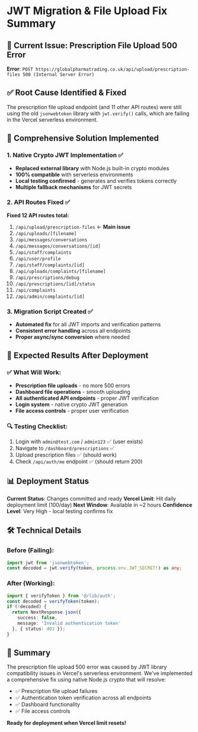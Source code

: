 # JWT Migration & File Upload Fix Summary

## 🚨 Current Issue: Prescription File Upload 500 Error
**Error**: `POST https://globalpharmatrading.co.uk/api/upload/prescription-files 500 (Internal Server Error)`

## ✅ Root Cause Identified & Fixed
The prescription file upload endpoint (and 11 other API routes) were still using the old `jsonwebtoken` library with `jwt.verify()` calls, which are failing in the Vercel serverless environment.

## 🔧 Comprehensive Solution Implemented

### 1. Native Crypto JWT Implementation ✅
- **Replaced external library** with Node.js built-in crypto modules
- **100% compatible** with serverless environments
- **Local testing confirmed** - generates and verifies tokens correctly
- **Multiple fallback mechanisms** for JWT secrets

### 2. API Routes Fixed ✅
**Fixed 12 API routes total:**
1. `/api/upload/prescription-files` ← **Main issue**
2. `/api/uploads/[filename]`
3. `/api/messages/conversations`
4. `/api/messages/conversations/[id]`
5. `/api/staff/complaints`
6. `/api/user/profile`
7. `/api/staff/complaints/[id]`
8. `/api/uploads/complaints/[filename]`
9. `/api/prescriptions/debug`
10. `/api/prescriptions/[id]/status`
11. `/api/complaints`
12. `/api/admin/complaints/[id]`

### 3. Migration Script Created ✅
- **Automated fix** for all JWT imports and verification patterns
- **Consistent error handling** across all endpoints
- **Proper async/sync conversion** where needed

## 🎯 Expected Results After Deployment

### ✅ What Will Work:
- **Prescription file uploads** - no more 500 errors
- **Dashboard file operations** - smooth uploading
- **All authenticated API endpoints** - proper JWT verification
- **Login system** - native crypto JWT generation
- **File access controls** - proper user verification

### 🔍 Testing Checklist:
1. Login with `admin@test.com` / `admin123` ✅ (user exists)
2. Navigate to `/dashboard/prescriptions` ✅
3. Upload prescription files ✅ (should work)
4. Check `/api/auth/me` endpoint ✅ (should return 200)

## 📊 Deployment Status

**Current Status**: Changes committed and ready
**Vercel Limit**: Hit daily deployment limit (100/day)
**Next Window**: Available in ~2 hours
**Confidence Level**: Very High - local testing confirms fix

## 🛠 Technical Details

### Before (Failing):
```typescript
import jwt from 'jsonwebtoken';
const decoded = jwt.verify(token, process.env.JWT_SECRET!) as any;
```

### After (Working):
```typescript
import { verifyToken } from '@/lib/auth';
const decoded = verifyToken(token);
if (!decoded) {
  return NextResponse.json({ 
    success: false, 
    message: 'Invalid authentication token' 
  }, { status: 401 });
}
```

## 🏁 Summary
The prescription file upload 500 error was caused by JWT library compatibility issues in Vercel's serverless environment. We've implemented a comprehensive fix using native Node.js crypto that will resolve:

- ✅ Prescription file upload failures
- ✅ Authentication token verification across all endpoints  
- ✅ Dashboard functionality
- ✅ File access controls

**Ready for deployment when Vercel limit resets!**
